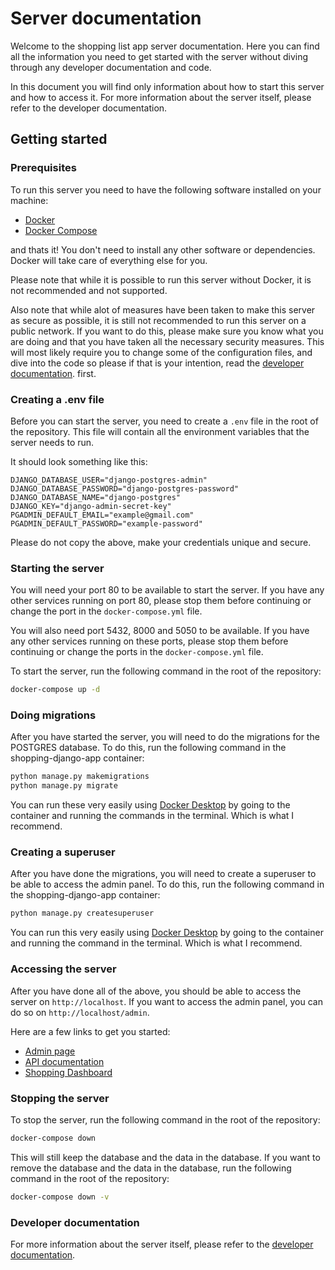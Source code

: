 # Server documentation

Welcome to the shopping list app server documentation. Here you can find all the information you need to get started with the server without diving through any developer documentation and code. 

In this document you will find only information about how to start this server and how to access it. For more information about the server itself, please refer to the developer documentation.

## Getting started

### Prerequisites

To run this server you need to have the following software installed on your machine:

- [Docker](https://www.docker.com/)
- [Docker Compose](https://docs.docker.com/compose/)

and thats it! You don't need to install any other software or dependencies. Docker will take care of everything else for you. 

Please note that while it is possible to run this server without Docker, it is not recommended and not supported.

Also note that while alot of measures have been taken to make this server as secure as possible, it is still not recommended to run this server on a public network. If you want to do this, please make sure you know what you are doing and that you have taken all the necessary security measures. This will most likely require you to change some of the configuration files, and dive into the code so please if that is your intention, read the [developer documentation](docs/README.md). first.

### Creating a .env file

Before you can start the server, you need to create a `.env` file in the root of the repository. This file will contain all the environment variables that the server needs to run.

It should look something like this:

```env
DJANGO_DATABASE_USER="django-postgres-admin"
DJANGO_DATABASE_PASSWORD="django-postgres-password"
DJANGO_DATABASE_NAME="django-postgres"
DJANGO_KEY="django-admin-secret-key"
PGADMIN_DEFAULT_EMAIL="example@gmail.com"
PGADMIN_DEFAULT_PASSWORD="example-password"
```

Please do not copy the above, make your credentials unique and secure.

### Starting the server

You will need your port 80 to be available to start the server. If you have any other services running on port 80, please stop them before continuing or change the port in the `docker-compose.yml` file.

You will also need port 5432, 8000 and 5050 to be available. If you have any other services running on these ports, please stop them before continuing or change the ports in the `docker-compose.yml` file.

To start the server, run the following command in the root of the repository:

```bash
docker-compose up -d
```

### Doing migrations

After you have started the server, you will need to do the migrations for the POSTGRES database. To do this, run the following command in the shopping-django-app container:

```bash
python manage.py makemigrations
python manage.py migrate
```

You can run these very easily using [Docker Desktop](https://www.docker.com/products/docker-desktop) by going to the container and running the commands in the terminal. Which is what I recommend.

### Creating a superuser

After you have done the migrations, you will need to create a superuser to be able to access the admin panel. To do this, run the following command in the shopping-django-app container:

```bash
python manage.py createsuperuser
```

You can run this very easily using [Docker Desktop](https://www.docker.com/products/docker-desktop) by going to the container and running the command in the terminal. Which is what I recommend.

### Accessing the server

After you have done all of the above, you should be able to access the server on `http://localhost`. If you want to access the admin panel, you can do so on `http://localhost/admin`.

Here are a few links to get you started:

- [Admin page](http://localhost/admin)
- [API documentation](http://localhost/api/docs)
- [Shopping Dashboard](http://localhost/shopping/dashboard/)

### Stopping the server

To stop the server, run the following command in the root of the repository:

```bash
docker-compose down
```

This will still keep the database and the data in the database. If you want to remove the database and the data in the database, run the following command in the root of the repository:

```bash
docker-compose down -v
```

### Developer documentation

For more information about the server itself, please refer to the [developer documentation](docs/README.md).

